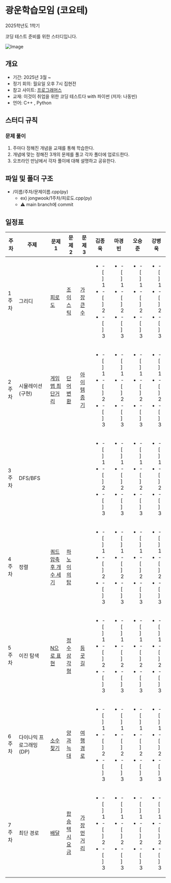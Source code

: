 # 광운학습모임 (코요테)
2025학년도 1학기

코딩 테스트 준비를 위한 스터디입니다.

![Image](https://github.com/user-attachments/assets/913ec88f-60b1-40e2-8c11-f3807cfe6eaf)


## 개요
* 기간: 2025년 3월 ~
* 정기 회의: 월요일 오후 7시 집현전
* 참고 사이트: [프로그래머스](https://programmers.co.kr/)
* 교재: 이것이 취업을 위한 코딩 테스트다 with 파이썬 (저자: 나동빈)
* 언어: C++ , Python

## 스터디 규칙
### 문제 풀이
1. 주마다 정해진 개념을 교재를 통해 학습한다.
2. 개념에 맞는 정해진 3개의 문제를 풀고 각자 폴더에 업로드한다.
3. 오프라인 만남에서 각자 풀이에 대해 설명하고 공유한다.

## 파일 및 폴더 구조
* /이름/주차/문제이름.cpp(py)
    * ex) jongwook/1주차/피로도.cpp(py)
    * ⚠️ main branch에 commit
 
## 일정표

| **주차** | **주제**              | **문제 1**                                                                      | **문제 2**                                                   | **문제 3**                                                                |  **김종욱**  |  **마경빈**  |  **오승준**  |  **강병욱**  |      
| -------- | ------------------- | -------------------------------------------------------------------------------| ------------------------------------------------------------ | ------------------------------------------------------------------------ | ----------------|----------------|----------------|----------------|
| 1주차    | 그리디       | [피로도](https://school.programmers.co.kr/learn/courses/30/lessons/87946)| [조이스틱](https://school.programmers.co.kr/learn/courses/30/lessons/42860) | [가장 큰 수](https://school.programmers.co.kr/learn/courses/30/lessons/42746) | <ul><li>- [ ] 1</li><li>- [ ] 2</li><li>- [ ] 3</li></ul> | <ul><li>- [ ] 1</li><li>- [ ] 2</li><li>- [ ] 3</li></ul> | <ul><li>- [ ] 1</li><li>- [ ] 2</li><li>- [ ] 3</li></ul> |<ul><li>- [ ] 1</li><li>- [ ] 2</li><li>- [ ] 3</li></ul> |                                                      
| 2주차    | 시뮬레이션(구현)             | [게임 맵 최단거리](https://school.programmers.co.kr/learn/courses/30/lessons/1844) | [단어변환](https://school.programmers.co.kr/learn/courses/30/lessons/43163) | [아이템 줍기](https://school.programmers.co.kr/learn/courses/30/lessons/87694) | <ul><li>- [ ] 1</li><li>- [ ] 2</li><li>- [ ] 3</li></ul> | <ul><li>- [ ] 1</li><li>- [ ] 2</li><li>- [ ] 3</li></ul> | <ul><li>- [ ] 1</li><li>- [ ] 2</li><li>- [ ] 3</li></ul> |<ul><li>- [ ] 1</li><li>- [ ] 2</li><li>- [ ] 3</li></ul> |                                                            
| 3주차    | DFS/BFS            | | | |  <ul><li>- [ ] 1</li><li>- [ ] 2</li><li>- [ ] 3</li></ul> | <ul><li>- [ ] 1</li><li>- [ ] 2</li><li>- [ ] 3</li></ul> | <ul><li>- [ ] 1</li><li>- [ ] 2</li><li>- [ ] 3</li></ul> |<ul><li>- [ ] 1</li><li>- [ ] 2</li><li>- [ ] 3</li></ul> |                                                           
| 4주차    | 정렬             | [쿼드 압축 후 개수 세기](https://school.programmers.co.kr/learn/courses/30/lessons/68936) | [하노이의 탑](https://school.programmers.co.kr/learn/courses/30/lessons/12946) || <ul><li>- [ ] 1</li><li>- [ ] 2</li><li>- [ ] 3</li></ul> | <ul><li>- [ ] 1</li><li>- [ ] 2</li><li>- [ ] 3</li></ul> | <ul><li>- [ ] 1</li><li>- [ ] 2</li><li>- [ ] 3</li></ul> |<ul><li>- [ ] 1</li><li>- [ ] 2</li><li>- [ ] 3</li></ul> | 
| 5주차    | 이진 탐색        | [N으로 표현](https://school.programmers.co.kr/learn/courses/30/lessons/42895) | [정수 삼각형](https://school.programmers.co.kr/learn/courses/30/lessons/43105) | [등굣길](https://school.programmers.co.kr/learn/courses/30/lessons/42898) | <ul><li>- [ ] 1</li><li>- [ ] 2</li><li>- [ ] 3</li></ul> | <ul><li>- [ ] 1</li><li>- [ ] 2</li><li>- [ ] 3</li></ul> | <ul><li>- [ ] 1</li><li>- [ ] 2</li><li>- [ ] 3</li></ul> |<ul><li>- [ ] 1</li><li>- [ ] 2</li><li>- [ ] 3</li></ul> |
| 6주차    | 다이나믹 프로그래밍(DP)              | [소수 찾기](https://school.programmers.co.kr/learn/courses/30/lessons/42839) | [양과 늑대](https://school.programmers.co.kr/learn/courses/30/lessons/92343) | [여행 경로](https://school.programmers.co.kr/learn/courses/30/lessons/43164) | <ul><li>- [ ] 1</li><li>- [ ] 2</li><li>- [ ] 3</li></ul> | <ul><li>- [ ] 1</li><li>- [ ] 2</li><li>- [ ] 3</li></ul> | <ul><li>- [ ] 1</li><li>- [ ] 2</li><li>- [ ] 3</li></ul> |<ul><li>- [ ] 1</li><li>- [ ] 2</li><li>- [ ] 3</li></ul> |
| 7주차    | 최단 경로             | [배달](https://school.programmers.co.kr/learn/courses/30/lessons/12978) | [합승 택시 요금](https://school.programmers.co.kr/learn/courses/30/lessons/72413) | [가장 먼 거리](https://school.programmers.co.kr/learn/courses/30/lessons/49189) | <ul><li>- [ ] 1</li><li>- [ ] 2</li><li>- [ ] 3</li></ul> | <ul><li>- [ ] 1</li><li>- [ ] 2</li><li>- [ ] 3</li></ul> | <ul><li>- [ ] 1</li><li>- [ ] 2</li><li>- [ ] 3</li></ul> |<ul><li>- [ ] 1</li><li>- [ ] 2</li><li>- [ ] 3</li></ul> |                                                       
